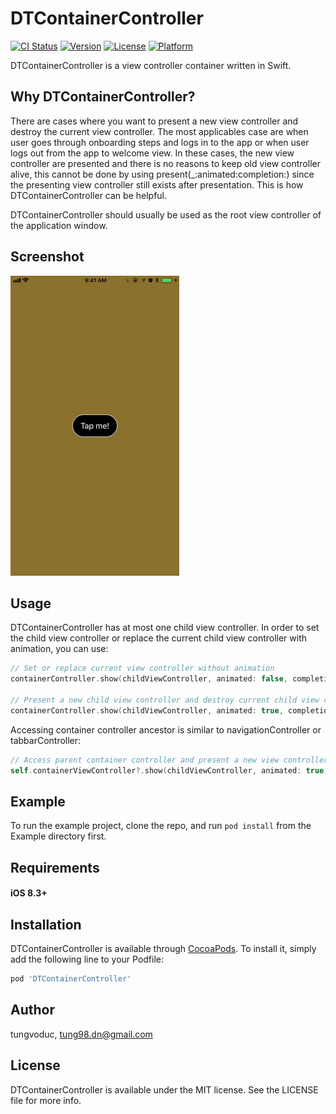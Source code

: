 # DTContainerController

[![CI Status](http://img.shields.io/travis/tungvoduc/DTContainerController.svg?style=flat)](https://travis-ci.org/tungvoduc/DTContainerController)
[![Version](https://img.shields.io/cocoapods/v/DTContainerController.svg?style=flat)](http://cocoapods.org/pods/DTContainerController)
[![License](https://img.shields.io/cocoapods/l/DTContainerController.svg?style=flat)](http://cocoapods.org/pods/DTContainerController)
[![Platform](https://img.shields.io/cocoapods/p/DTContainerController.svg?style=flat)](http://cocoapods.org/pods/DTContainerController)

DTContainerController is a view controller container written in Swift.

## Why DTContainerController?

There are cases where you want to present a new view controller and destroy the current view controller. The most applicables case are when user goes through onboarding steps and logs in to the app or when user logs out from the app to welcome view. In these cases, the new view controller are presented and there is no reasons to keep old view controller alive,  this cannot be done by using present(_:animated:completion:) since the presenting view controller still exists after presentation. This is how DTContainerController can be helpful.

DTContainerController should usually be used as the root view controller of the application window.

## Screenshot
![Screenshot](giphy.gif)

## Usage

DTContainerController has at most one child view controller. In order to set the child view controller or replace the current child view controller with animation, you can use:

```swift
// Set or replace current view controller without animation
containerController.show(childViewController, animated: false, completion: nil)

// Present a new child view controller and destroy current child view controller with transition
containerController.show(childViewController, animated: true, completion: nil)
```

Accessing container controller ancestor is similar to navigationController or tabbarController:

```swift
// Access parent container controller and present a new view controller
self.containerViewController?.show(childViewController, animated: true, completion: nil)
```

## Example

To run the example project, clone the repo, and run `pod install` from the Example directory first.

## Requirements
#### iOS 8.3+

## Installation

DTContainerController is available through [CocoaPods](http://cocoapods.org). To install
it, simply add the following line to your Podfile:

```ruby
pod 'DTContainerController'
```

## Author

tungvoduc, tung98.dn@gmail.com

## License

DTContainerController is available under the MIT license. See the LICENSE file for more info.
